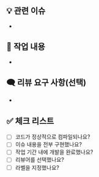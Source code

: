 ## 💡 관련 이슈
- 


## 📢 작업 내용
- 


## 🗨️ 리뷰 요구 사항(선택)
- 


## ✅ 체크 리스트
 - [ ] 코드가 정상적으로 컴파일되나요?
 - [ ] 이슈 내용을 전부 구현했나요?
 - [ ] 작업 기간 내에 개발을 완료했나요?
 - [ ] 리뷰어를 선택했나요?
 - [ ] 라벨을 지정했나요?
